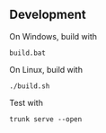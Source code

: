 ## Development

On Windows, build with

    build.bat

On Linux, build with

    ./build.sh

Test with

    trunk serve --open
